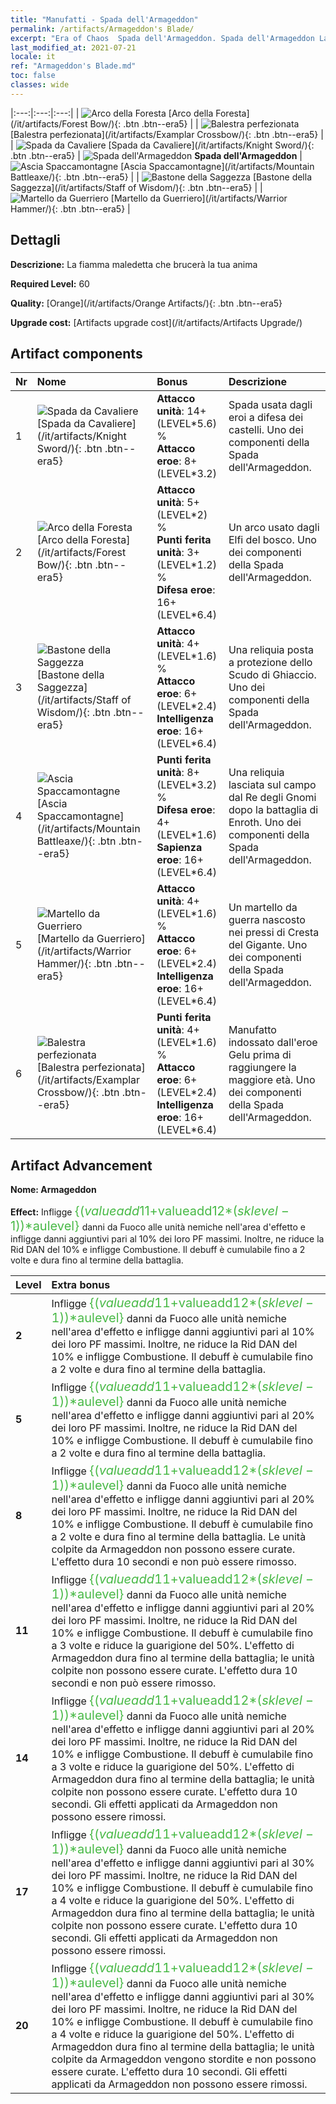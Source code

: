 ```yaml
---
title: "Manufatti - Spada dell'Armageddon"
permalink: /artifacts/Armageddon's Blade/
excerpt: "Era of Chaos  Spada dell'Armageddon. Spada dell'Armageddon La fiamma maledetta che brucerà la tua anima"
last_modified_at: 2021-07-21
locale: it
ref: "Armageddon's Blade.md"
toc: false
classes: wide
---
```


  |:---:|:---:|:---:| 
  | ![Arco della Foresta](/images/t/artifact_40442.png) [Arco della Foresta](/it/artifacts/Forest Bow/){: .btn .btn--era5} |   | ![Balestra perfezionata](/images/t/artifact_40446.png) [Balestra perfezionata](/it/artifacts/Examplar Crossbow/){: .btn .btn--era5} | 
  | ![Spada da Cavaliere](/images/t/artifact_40441.png) [Spada da Cavaliere](/it/artifacts/Knight Sword/){: .btn .btn--era5} | ![Spada dell'Armageddon](/images/t/icon_artifact_44.png) **Spada dell'Armageddon** | ![Ascia Spaccamontagne](/images/t/artifact_40444.png) [Ascia Spaccamontagne](/it/artifacts/Mountain Battleaxe/){: .btn .btn--era5} | 
  | ![Bastone della Saggezza](/images/t/artifact_40443.png) [Bastone della Saggezza](/it/artifacts/Staff of Wisdom/){: .btn .btn--era5} |   | ![Martello da Guerriero](/images/t/artifact_40445.png) [Martello da Guerriero](/it/artifacts/Warrior Hammer/){: .btn .btn--era5} | 


## Dettagli

 **Descrizione:** La fiamma maledetta che brucerà la tua anima

 **Required Level:** 60

 **Quality:** [Orange](/it/artifacts/Orange Artifacts/){: .btn .btn--era5}

 **Upgrade cost:** [Artifacts upgrade cost](/it/artifacts/Artifacts Upgrade/)



## Artifact components

  | Nr |    Nome    |   Bonus | Descrizione | 
  |:---|:-----------|:--------|:------------| 
  | 1 | ![Spada da Cavaliere](/images/t/artifact_40441.png) [Spada da Cavaliere](/it/artifacts/Knight Sword/){: .btn .btn--era5} | **Attacco unità**: 14+(LEVEL\*5.6) %<br/>**Attacco eroe**: 8+(LEVEL\*3.2) | Spada usata dagli eroi a difesa dei castelli. Uno dei componenti della Spada dell'Armageddon. | 
  | 2 | ![Arco della Foresta](/images/t/artifact_40442.png) [Arco della Foresta](/it/artifacts/Forest Bow/){: .btn .btn--era5} | **Attacco unità**: 5+(LEVEL\*2) %<br/>**Punti ferita unità**: 3+(LEVEL\*1.2) %<br/>**Difesa eroe**: 16+(LEVEL\*6.4) | Un arco usato dagli Elfi del bosco. Uno dei componenti della Spada dell'Armageddon. | 
  | 3 | ![Bastone della Saggezza](/images/t/artifact_40443.png) [Bastone della Saggezza](/it/artifacts/Staff of Wisdom/){: .btn .btn--era5} | **Attacco unità**: 4+(LEVEL\*1.6) %<br/>**Attacco eroe**: 6+(LEVEL\*2.4)<br/>**Intelligenza eroe**: 16+(LEVEL\*6.4) | Una reliquia posta a protezione dello Scudo di Ghiaccio. Uno dei componenti della Spada dell'Armageddon. | 
  | 4 | ![Ascia Spaccamontagne](/images/t/artifact_40444.png) [Ascia Spaccamontagne](/it/artifacts/Mountain Battleaxe/){: .btn .btn--era5} | **Punti ferita unità**: 8+(LEVEL\*3.2) %<br/>**Difesa eroe**: 4+(LEVEL\*1.6)<br/>**Sapienza eroe**: 16+(LEVEL\*6.4) | Una reliquia lasciata sul campo dal Re degli Gnomi dopo la battaglia di Enroth. Uno dei componenti della Spada dell'Armageddon. | 
  | 5 | ![Martello da Guerriero](/images/t/artifact_40445.png) [Martello da Guerriero](/it/artifacts/Warrior Hammer/){: .btn .btn--era5} | **Attacco unità**: 4+(LEVEL\*1.6) %<br/>**Attacco eroe**: 6+(LEVEL\*2.4)<br/>**Intelligenza eroe**: 16+(LEVEL\*6.4) | Un martello da guerra nascosto nei pressi di Cresta del Gigante. Uno dei componenti della Spada dell'Armageddon. | 
  | 6 | ![Balestra perfezionata](/images/t/artifact_40446.png) [Balestra perfezionata](/it/artifacts/Examplar Crossbow/){: .btn .btn--era5} | **Punti ferita unità**: 4+(LEVEL\*1.6) %<br/>**Attacco eroe**: 6+(LEVEL\*2.4)<br/>**Intelligenza eroe**: 16+(LEVEL\*6.4) | Manufatto indossato dall'eroe Gelu prima di raggiungere la maggiore età. Uno dei componenti della Spada dell'Armageddon. | 


## Artifact Advancement

 **Nome: Armageddon**

 **Effect:** Infligge <span style="color: #48b946;font-size:20px">{($valueadd11+$valueadd12*($sklevel-1))*$aulevel}</span> danni da Fuoco alle unità nemiche nell'area d'effetto e infligge danni aggiuntivi pari al 10% dei loro PF massimi. Inoltre, ne riduce la Rid DAN del 10% e infligge Combustione. Il debuff è cumulabile fino a 2 volte e dura fino al termine della battaglia.

  |  Level  |    Extra bonus  | 
  |:--------|:----------------| 
  | **2** | Infligge <span style="color: #48b946;font-size:20px">{($valueadd11+$valueadd12*($sklevel-1))*$aulevel}</span> danni da Fuoco alle unità nemiche nell'area d'effetto e infligge danni aggiuntivi pari al 10% dei loro PF massimi. Inoltre, ne riduce la Rid DAN del 10% e infligge Combustione. Il debuff è cumulabile fino a 2 volte e dura fino al termine della battaglia. | 
  | **5** | Infligge <span style="color: #48b946;font-size:20px">{($valueadd11+$valueadd12*($sklevel-1))*$aulevel}</span> danni da Fuoco alle unità nemiche nell'area d'effetto e infligge danni aggiuntivi pari al 20% dei loro PF massimi. Inoltre, ne riduce la Rid DAN del 10% e infligge Combustione. Il debuff è cumulabile fino a 2 volte e dura fino al termine della battaglia. | 
  | **8** | Infligge <span style="color: #48b946;font-size:20px">{($valueadd11+$valueadd12*($sklevel-1))*$aulevel}</span> danni da Fuoco alle unità nemiche nell'area d'effetto e infligge danni aggiuntivi pari al 20% dei loro PF massimi. Inoltre, ne riduce la Rid DAN del 10% e infligge Combustione. Il debuff è cumulabile fino a 2 volte e dura fino al termine della battaglia. Le unità colpite da Armageddon non possono essere curate. L'effetto dura 10 secondi e non può essere rimosso. | 
  | **11** | Infligge <span style="color: #48b946;font-size:20px">{($valueadd11+$valueadd12*($sklevel-1))*$aulevel}</span> danni da Fuoco alle unità nemiche nell'area d'effetto e infligge danni aggiuntivi pari al 20% dei loro PF massimi. Inoltre, ne riduce la Rid DAN del 10% e infligge Combustione. Il debuff è cumulabile fino a 3 volte e riduce la guarigione del 50%. L'effetto di Armageddon dura fino al termine della battaglia; le unità colpite non possono essere curate. L'effetto dura 10 secondi e non può essere rimosso. | 
  | **14** | Infligge <span style="color: #48b946;font-size:20px">{($valueadd11+$valueadd12*($sklevel-1))*$aulevel}</span> danni da Fuoco alle unità nemiche nell'area d'effetto e infligge danni aggiuntivi pari al 20% dei loro PF massimi. Inoltre, ne riduce la Rid DAN del 10% e infligge Combustione. Il debuff è cumulabile fino a 3 volte e riduce la guarigione del 50%. L'effetto di Armageddon dura fino al termine della battaglia; le unità colpite non possono essere curate. L'effetto dura 10 secondi. Gli effetti applicati da Armageddon non possono essere rimossi. | 
  | **17** | Infligge <span style="color: #48b946;font-size:20px">{($valueadd11+$valueadd12*($sklevel-1))*$aulevel}</span> danni da Fuoco alle unità nemiche nell'area d'effetto e infligge danni aggiuntivi pari al 30% dei loro PF massimi. Inoltre, ne riduce la Rid DAN del 10% e infligge Combustione. Il debuff è cumulabile fino a 4 volte e riduce la guarigione del 50%. L'effetto di Armageddon dura fino al termine della battaglia; le unità colpite non possono essere curate. L'effetto dura 10 secondi. Gli effetti applicati da Armageddon non possono essere rimossi. | 
  | **20** | Infligge <span style="color: #48b946;font-size:20px">{($valueadd11+$valueadd12*($sklevel-1))*$aulevel}</span> danni da Fuoco alle unità nemiche nell'area d'effetto e infligge danni aggiuntivi pari al 30% dei loro PF massimi. Inoltre, ne riduce la Rid DAN del 10% e infligge Combustione. Il debuff è cumulabile fino a 4 volte e riduce la guarigione del 50%. L'effetto di Armageddon dura fino al termine della battaglia; le unità colpite da Armageddon vengono stordite e non possono essere curate. L'effetto dura 10 secondi. Gli effetti applicati da Armageddon non possono essere rimossi. | 
